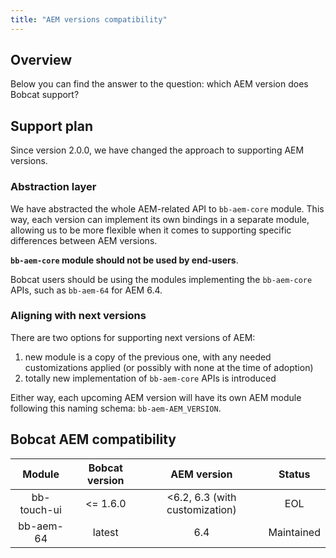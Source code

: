 ```yaml
---
title: "AEM versions compatibility"
---
```


## Overview

Below you can find the answer to the question: which AEM version does Bobcat support?

## Support plan
Since version 2.0.0, we have changed the approach to supporting AEM versions.

### Abstraction layer
We have abstracted the whole AEM-related API to `bb-aem-core` module. This way, each version can implement its own bindings in a separate module, allowing us to be more flexible when it comes to supporting specific differences between AEM versions.

**`bb-aem-core` module should not be used by end-users**.

Bobcat users should be using the modules implementing the `bb-aem-core` APIs, such as `bb-aem-64` for AEM 6.4.

### Aligning with next versions

There are two options for supporting next versions of AEM:
1. new module is a copy of the previous one, with any needed customizations applied (or possibly with none at the time of adoption)
2. totally new implementation of `bb-aem-core` APIs is introduced

Either way, each upcoming AEM version will have its own AEM module following this naming schema: `bb-aem-AEM_VERSION`. 

## Bobcat AEM compatibility

|    Module   | Bobcat version |           AEM version          |   Status   |
|:-----------:|:--------------:|:------------------------------:|:----------:|
| bb-touch-ui |    <= 1.6.0    | <6.2, 6.3 (with customization) |     EOL    |
|  bb-aem-64  |     latest     |               6.4              | Maintained |